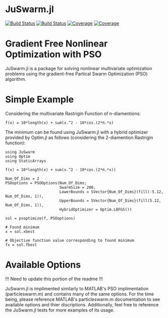 # JuSwarm.jl

[![Build Status](https://travis-ci.com/GrantHecht/JuSwarm.jl.svg?branch=master)](https://travis-ci.com/GrantHecht/JuSwarm.jl)
[![Build Status](https://ci.appveyor.com/api/projects/status/github/GrantHecht/JuSwarm.jl?svg=true)](https://ci.appveyor.com/project/GrantHecht/JuSwarm-jl)
[![Coverage](https://codecov.io/gh/GrantHecht/JuSwarm.jl/branch/master/graph/badge.svg)](https://codecov.io/gh/GrantHecht/JuSwarm.jl)
[![Coverage](https://coveralls.io/repos/github/GrantHecht/JuSwarm.jl/badge.svg?branch=master)](https://coveralls.io/github/GrantHecht/JuSwarm.jl?branch=master)

# Gradient Free Nonlinear Optimization with PSO
JuSwarm.jl is a package for solving nonlinear multivariate optimization problems using the gradient-free Partical Swarm Optimization (PSO) algorithm. 

# Simple Example
Considering the multivariate Rastrigin Function of n-diamentions:
```
f(x) = 10*length(x) + sum(x.^2 - 10*cos.(2*π.*x)
```
The minimum can be found using JuSwarm.jl with a hybrid optimizer provided by Optim.jl as follows (considering the 2-diamention Rastrigin function):
```
using JuSwarm
using Optim
using StaticArrays

f(x) = 10*length(x) + sum(x.^2 - 10*cos.(2*π.*x))

Num_Of_Dims = 2
PSOoptions = PSOOptions(Num_Of_Dims; 
                        SwarmSize = 200,
                        LowerBounds = SVector{Num_Of_Dims}(fill(-5.12, Num_Of_Dims, 1)),
                        UpperBounds = SVector{Num_Of_Dims}(fill(5.12, Num_Of_Dims, 1)),
                        HybridOptimizer = Optim.LBFGS())

sol = psoptimize(f, PSOoptions)

# Found minimum
x = sol.xbest

# Objective function value corresponding to found minimum 
fx = sol.fbest
```

# Available Options
!!! Need to update this portion of the readme !!!

JuSwarm.jl is implimented similarly to MATLAB's PSO implimentation (particleswarm.m) and contains many of the same options.
For the time being, please reference MATLAB's particleswarm.m documentation to see available options and thier discriptions. 
Additionally, feel free to reference the JuSwarm.jl tests for more examples of its usage.




